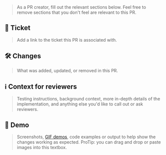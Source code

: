 > As a PR creator, fill out the relevant sections below. Feel free to remove sections that you don't feel are relevant to this PR.

## 🎫 Ticket

> Add a link to the ticket this PR is associated with.

## 🛠 Changes

> What was added, updated, or removed in this PR.

## ℹ️ Context for reviewers

> Testing instructions, background context, more in-depth details of the implementation, and anything else you'd like to call out or ask reviewers.

## 👀 Demo

> Screenshots, [GIF demos](https://www.cockos.com/licecap/), code examples or output to help show the changes working as expected. ProTip: you can drag and drop or paste images into this textbox.
